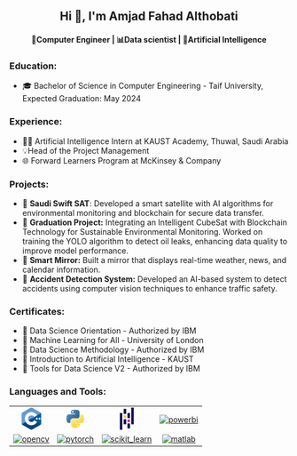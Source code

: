 <h2 align="center">Hi 👋, I'm Amjad Fahad Althobati</h2>
<h4 align="center">🔧Computer Engineer | 📊Data scientist | 🧠Artificial Intelligence</h4>

<h3 align="left">Education:</h3>
<ul>
  <li>🎓 Bachelor of Science in Computer Engineering - Taif University, Expected Graduation: May 2024</li>
 </ul>

<h3 align="left">Experience:</h3>
<ul>
  <li>👨‍🔧 Artificial Intelligence Intern at KAUST Academy, Thuwal, Saudi Arabia</li>
  <li>💡Head of the Project Management</li>
  <li>🌐 Forward Learners Program at McKinsey & Company</li>
</ul>

<h3 align="left">Projects:</h3>
<ul>
  <li>🌟 <strong>Saudi Swift SAT</strong>: Developed a smart satellite with AI algorithms for environmental monitoring and blockchain for secure data transfer.</li>
  <li>🌟 <strong>Graduation Project:</strong> Integrating an Intelligent CubeSat with Blockchain Technology for Sustainable Environmental Monitoring. Worked on training the YOLO algorithm to detect oil leaks, enhancing data quality to improve model performance.</li>
  <li>🌟 <strong>Smart Mirror:</strong> Built a mirror that displays real-time weather, news, and calendar information.</li>
  <li>🌟 <strong>Accident Detection System:</strong> Developed an AI-based system to detect accidents using computer vision techniques to enhance traffic safety.</li>
</ul>

<h3 align="left">Certificates:</h3>
<ul>
  <li>📜 Data Science Orientation - Authorized by IBM</li>
  <li>📜 Machine Learning for All - University of London</li>
  <li>📜 Data Science Methodology - Authorized by IBM</li>
  <li>📜 Introduction to Artificial Intelligence - KAUST</li>
  <li>📜 Tools for Data Science V2 - Authorized by IBM</li>
</ul>

<h3 align="left">Languages and Tools:</h3>
<table>
  <tr>
    <td align="center"><a href="https://www.w3schools.com/cpp/" target="_blank" rel="noreferrer"> <img src="https://raw.githubusercontent.com/devicons/devicon/master/icons/cplusplus/cplusplus-original.svg" alt="cplusplus" width="40" height="40"/> </a></td>
    <td align="center"><a href="https://www.python.org" target="_blank" rel="noreferrer"> <img src="https://raw.githubusercontent.com/devicons/devicon/master/icons/python/python-original.svg" alt="python" width="40" height="40"/> </a></td>
    <td align="center"><a href="https://pandas.pydata.org/" target="_blank" rel="noreferrer"> <img src="https://raw.githubusercontent.com/devicons/devicon/2ae2a900d2f041da66e950e4d48052658d850630/icons/pandas/pandas-original.svg" alt="pandas" width="40" height="40"/> </a></td>
    <td align="center"><a href="https://powerbi.microsoft.com/" target="_blank" rel="noreferrer"> <img src="https://upload.wikimedia.org/wikipedia/commons/c/cf/New_Power_BI_Logo.svg" alt="powerbi" width="40" height="40"/> </a></td>
  </tr>
  <tr>
    <td align="center"><a href="https://opencv.org/" target="_blank" rel="noreferrer"> <img src="https://www.vectorlogo.zone/logos/opencv/opencv-icon.svg" alt="opencv" width="40" height="40"/> </a></td>
    <td align="center"><a href="https://pytorch.org/" target="_blank" rel="noreferrer"> <img src="https://www.vectorlogo.zone/logos/pytorch/pytorch-icon.svg" alt="pytorch" width="40" height="40"/> </a></td>
    <td align="center"><a href="https://scikit-learn.org/" target="_blank" rel="noreferrer"> <img src="https://upload.wikimedia.org/wikipedia/commons/0/05/Scikit_learn_logo_small.svg" alt="scikit_learn" width="40" height="40"/> </a></td>
    <td align="center"><a href="https://www.mathworks.com/" target="_blank" rel="noreferrer"> <img src="https://upload.wikimedia.org/wikipedia/commons/2/21/Matlab_Logo.png" alt="matlab" width="40" height="40"/> </a></td>
  </tr>
</table>
